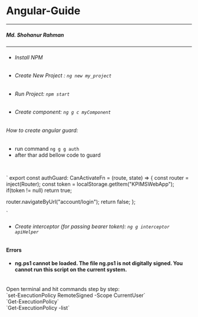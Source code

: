 # Angular-Guide
---
##### Md. Shohanur Rahman
***

- ###### Install NPM
- ###### Create New Project : `ng new my_project`
- ###### Run Project: `npm start`
- ###### Create component: `ng g c myComponent`
###### How to create angular guard: 
- run command `ng g g auth`
- after thar add bellow code to guard
<br/>

`
export const authGuard: CanActivateFn = (route, state) => {
  const router = inject(Router);
  const token = localStorage.getItem("KPIMSWebApp");
  if(token != null)
    return true;

  router.navigateByUrl("account/login");
  return false;
};


`



- ###### Create interceptor (for passing bearer token): `ng g interceptor apiHelper`

#### Errors
- #### ng.ps1 cannot be loaded. The file ng.ps1 is not digitally signed. You cannot run this script on the current system.
<br/>
Open terminal and hit commands step by step:
<br/>
`set-ExecutionPolicy RemoteSigned -Scope CurrentUser`
<br>
`Get-ExecutionPolicy`
<br>
`Get-ExecutionPolicy -list`
